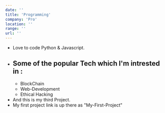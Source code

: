 ```yaml
---
date: ''
title: 'Programming'
company: 'Pro'
location: ''
range: ''
url: ''
---
```


- Love to code Python & Javascript.
- Some of the popular Tech which I'm intrested in :
    - 
    - BlockChain
    - Web-Development
    - Ethical Hacking  
- And this is my third Project.
- My first project link is up there as "My-First-Project"
 
